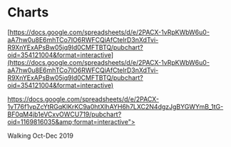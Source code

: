 # Charts

[https://docs.google.com/spreadsheets/d/e/2PACX-1vRpKWbW6u0-aA7hw0u8E6mhTCo7IO6RWFCQiAfCtelrD3nXdTvi-R9XnYExAPsBw05jq9Id0CMFTBTQ/pubchart?oid=354121004&format=interactive](https://docs.google.com/spreadsheets/d/e/2PACX-1vRpKWbW6u0-aA7hw0u8E6mhTCo7IO6RWFCQiAfCtelrD3nXdTvi-R9XnYExAPsBw05jq9Id0CMFTBTQ/pubchart?oid=354121004&format=interactive)

[https://docs.google.com/spreadsheets/d/e/2PACX-1vT76f1vpZcYtRGqKlKrKC9a0htXlhAYH6h7LXC2N4dgzJgBYGWYmB_1tG-BF0qM4jb1eVCxvOWCU719/pubchart?oid=1169816035&amp;format=interactive"></iframe>](https://docs.google.com/spreadsheets/d/e/2PACX-1vT76f1vpZcYtRGqKlKrKC9a0htXlhAYH6h7LXC2N4dgzJgBYGWYmB_1tG-BF0qM4jb1eVCxvOWCU719/pubchart?oid=1169816035&amp;format=interactive"></iframe>)

Walking  Oct-Dec 2019
